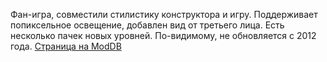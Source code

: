 Фан-игра, совместили стилистику конструктора и игру. Поддерживает попиксельное освещение, добавлен вид от третьего лица. Есть несколько пачек новых уровней.
По-видимому, не обновляется с 2012 года.
[Страница на ModDB](http://www.moddb.com/games/lego-wolf3d)